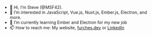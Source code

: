 - 👋 Hi, I’m Steve (@MSF42).
- 👀 I’m interested in JavaScript, Vue.js, Nuxt.js, Ember.js, Electron, and more.
- 🌱 I’m currently learning Ember and Electron for my new job
- 📫 How to reach me: My website, [furches.dev](http://www.furches.dev) or [LinkedIn](https://www.linkedin.com/in/stevefurches/)

<!-- 💞️ I’m looking to collaborate on -->
